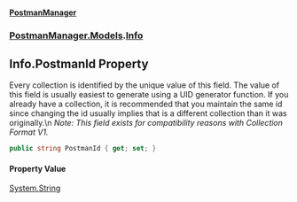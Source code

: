 #### [PostmanManager](PostmanManager.md 'PostmanManager')
### [PostmanManager.Models](PostmanManager.md#PostmanManager.Models 'PostmanManager.Models').[Info](PostmanManager.md#PostmanManager.Models.Info 'PostmanManager.Models.Info')

## Info.PostmanId Property

Every collection is identified by the unique value of 
this field. The value of this field is usually easiest 
to generate using a UID generator function. If you already 
have a collection, it is recommended that you maintain the 
same id since changing the id usually implies that is a 
different collection than it was originally.\n *Note: This 
field exists for compatibility reasons with Collection Format V1.*

```csharp
public string PostmanId { get; set; }
```

#### Property Value
[System.String](https://docs.microsoft.com/en-us/dotnet/api/System.String 'System.String')